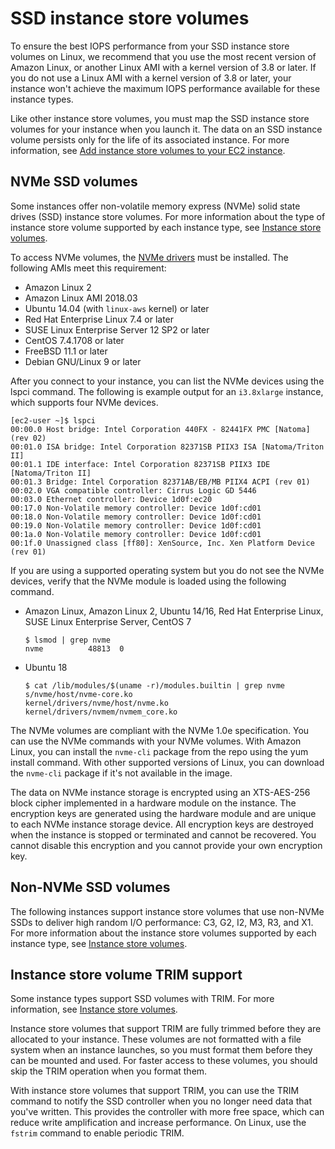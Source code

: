 # SSD instance store volumes<a name="ssd-instance-store"></a>

To ensure the best IOPS performance from your SSD instance store volumes on Linux, we recommend that you use the most recent version of Amazon Linux, or another Linux AMI with a kernel version of 3\.8 or later\. If you do not use a Linux AMI with a kernel version of 3\.8 or later, your instance won't achieve the maximum IOPS performance available for these instance types\.

Like other instance store volumes, you must map the SSD instance store volumes for your instance when you launch it\. The data on an SSD instance volume persists only for the life of its associated instance\. For more information, see [Add instance store volumes to your EC2 instance](add-instance-store-volumes.md)\.

## NVMe SSD volumes<a name="nvme-ssd-volumes"></a>

Some instances offer non\-volatile memory express \(NVMe\) solid state drives \(SSD\) instance store volumes\. For more information about the type of instance store volume supported by each instance type, see [Instance store volumes](InstanceStorage.md#instance-store-volumes)\.

To access NVMe volumes, the [NVMe drivers](nvme-ebs-volumes.md#install-nvme-driver) must be installed\. The following AMIs meet this requirement:
+ Amazon Linux 2
+ Amazon Linux AMI 2018\.03
+ Ubuntu 14\.04 \(with `linux-aws` kernel\) or later
+ Red Hat Enterprise Linux 7\.4 or later
+ SUSE Linux Enterprise Server 12 SP2 or later
+ CentOS 7\.4\.1708 or later
+ FreeBSD 11\.1 or later
+ Debian GNU/Linux 9 or later

After you connect to your instance, you can list the NVMe devices using the lspci command\. The following is example output for an `i3.8xlarge` instance, which supports four NVMe devices\.

```
[ec2-user ~]$ lspci
00:00.0 Host bridge: Intel Corporation 440FX - 82441FX PMC [Natoma] (rev 02)
00:01.0 ISA bridge: Intel Corporation 82371SB PIIX3 ISA [Natoma/Triton II]
00:01.1 IDE interface: Intel Corporation 82371SB PIIX3 IDE [Natoma/Triton II]
00:01.3 Bridge: Intel Corporation 82371AB/EB/MB PIIX4 ACPI (rev 01)
00:02.0 VGA compatible controller: Cirrus Logic GD 5446
00:03.0 Ethernet controller: Device 1d0f:ec20
00:17.0 Non-Volatile memory controller: Device 1d0f:cd01
00:18.0 Non-Volatile memory controller: Device 1d0f:cd01
00:19.0 Non-Volatile memory controller: Device 1d0f:cd01
00:1a.0 Non-Volatile memory controller: Device 1d0f:cd01
00:1f.0 Unassigned class [ff80]: XenSource, Inc. Xen Platform Device (rev 01)
```

If you are using a supported operating system but you do not see the NVMe devices, verify that the NVMe module is loaded using the following command\.
+ Amazon Linux, Amazon Linux 2, Ubuntu 14/16, Red Hat Enterprise Linux, SUSE Linux Enterprise Server, CentOS 7

  ```
  $ lsmod | grep nvme
  nvme          48813  0
  ```
+ Ubuntu 18

  ```
  $ cat /lib/modules/$(uname -r)/modules.builtin | grep nvme
  s/nvme/host/nvme-core.ko
  kernel/drivers/nvme/host/nvme.ko
  kernel/drivers/nvmem/nvmem_core.ko
  ```

The NVMe volumes are compliant with the NVMe 1\.0e specification\. You can use the NVMe commands with your NVMe volumes\. With Amazon Linux, you can install the `nvme-cli` package from the repo using the yum install command\. With other supported versions of Linux, you can download the `nvme-cli` package if it's not available in the image\.

The data on NVMe instance storage is encrypted using an XTS\-AES\-256 block cipher implemented in a hardware module on the instance\. The encryption keys are generated using the hardware module and are unique to each NVMe instance storage device\. All encryption keys are destroyed when the instance is stopped or terminated and cannot be recovered\. You cannot disable this encryption and you cannot provide your own encryption key\.

## Non\-NVMe SSD volumes<a name="ssd-volumes"></a>

The following instances support instance store volumes that use non\-NVMe SSDs to deliver high random I/O performance: C3, G2, I2, M3, R3, and X1\. For more information about the instance store volumes supported by each instance type, see [Instance store volumes](InstanceStorage.md#instance-store-volumes)\.

## Instance store volume TRIM support<a name="InstanceStoreTrimSupport"></a>

Some instance types support SSD volumes with TRIM\. For more information, see [Instance store volumes](InstanceStorage.md#instance-store-volumes)\.

Instance store volumes that support TRIM are fully trimmed before they are allocated to your instance\. These volumes are not formatted with a file system when an instance launches, so you must format them before they can be mounted and used\. For faster access to these volumes, you should skip the TRIM operation when you format them\. 

With instance store volumes that support TRIM, you can use the TRIM command to notify the SSD controller when you no longer need data that you've written\. This provides the controller with more free space, which can reduce write amplification and increase performance\. On Linux, use the `fstrim` command to enable periodic TRIM\.